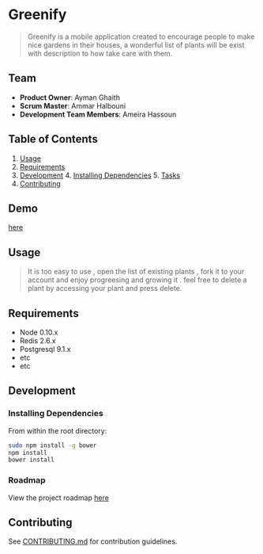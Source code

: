 # Greenify

> Greenify is a mobile application created to encourage people to make nice gardens in their houses, a wonderful list of plants will be exist with description to how take care with them.

## Team

  - __Product Owner__: Ayman Ghaith
  - __Scrum Master__: Ammar Halbouni
  - __Development Team Members__: Ameira Hassoun

## Table of Contents

1. [Usage](#Usage)
2. [Requirements](#requirements)
3. [Development](#development)
    4. [Installing Dependencies](#installing-dependencies)
    5. [Tasks](#tasks)
6. [Contributing](#contributing)

## Demo
  [here](https://www.youtube.com/watch?v=ZscuTwrqxQY&t=51s)
## Usage

> It is too easy to use , open the list of existing plants , fork it to your account and enjoy progreesing and growing it . feel free to delete a plant by accessing your plant and press delete.

## Requirements

- Node 0.10.x
- Redis 2.6.x
- Postgresql 9.1.x
- etc
- etc

## Development

### Installing Dependencies

From within the root directory:

```sh
sudo npm install -g bower
npm install
bower install
```

### Roadmap

View the project roadmap [here](https://github.com/Tripllle-A/Greenify/issues)


## Contributing

See [CONTRIBUTING.md](_CONTRIBUTING.md) for contribution guidelines.
